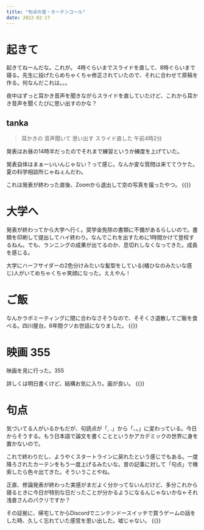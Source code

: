 ```yaml
---
title: "句点の音・カーテンコール"
date: 2022-02-17
---
```


# 起きて
起きてねーんだな。これが。
4時ぐらいまでスライドを直して、8時ぐらいまで寝る。先生に投げたらめちゃくちゃ修正されていたので、それに合わせて原稿を作る。何なんだこれは。。。

夜中はずっと耳かき音声を聞きながらスライドを直していたけど、これから耳かき音声を聞くたびに思い出すのかな？

## tanka

> 耳かきの 音声聞いて 思い出す スライド直した 午前4時2分

発表はお昼の14時半だったのでそれまで練習というか練度を上げていた。

発表自体はまぁーいいんじゃない？って感じ。なんか変な質問は来ててウケた。夏の科学相談所じゃねぇんだわ。

これは発表が終わった直後、Zoomから退出して空の写真を撮ったやつ。
{{<tweet user="dango_bot" id="1494198220834361345">}}
# 大学へ
発表が終わってから大学へ行く。奨学金免除の書類に不備があるらしいので。書類を印刷して提出してハイ終わり。なんでこれを出すために1時間かけて登校するねん。でも、ランニングの成果が出てるのか、息切れしなくなってきた。成長を感じる。

大学にハーフサイダーの2色分けみたいな髪型をしている(橘ひなのみたいな感じ)人がいてめちゃくちゃ笑顔になった。ええやん！

# ご飯
なんかラボミーティングに間に合わなさそうなので、そそくさ退散してご飯を食べる。四川屋台。6年間クソお世話になりました。
{{<tweet user="dango_bot" id="1494358771535335429">}}

# 映画 355
映画を見に行った。355

詳しくは明日書くけど、結構お気に入り。画が良い。
{{<tweet user="dango_bot" id="1494285870035529728">}}
# 句点
気づいてる人がいるかもだが、句読点が「, .」から「、。」に変わっている。今日からそうする。もう日本語で論文を書くことというかアカデミックの世界に身を置かないので。

これで終わりだし、ようやくスタートラインに戻れたという感じでもある。一度降ろされたカーテンをもう一度上げるみたいな。昔の記事に対して「句点」で検索したら色々出てきた。そういうことやね。

正直、修論発表が終わった実感がまだよく分かってないんだけど、多分これから寝るときに今日が特別な日だったことが分かるようになるんじゃないかな←それ浅倉さんのパクリですか？

その証拠に、帰宅してからDiscordでニンテンドースイッチで買うゲームの話をした時、久しく忘れていた感覚を思い出した。嘘じゃない。
{{<tweet user="dango_bot" id="1494303537102483457">}}